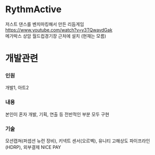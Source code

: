 # RythmActive
저스트 댄스를 벤치마킹해서 만든 리듬게임</br>
https://www.youtube.com/watch?v=y3TQwavdGak</br>
메가박스 상암 월드컵경기장 근처에 설치 (현재는 모름)

# 개발관련
### 인원
개발1, 아트2
### 내용
본인이 혼자 개발, 기획, 연출 등 전반적인 부분 모두 구현
### 기술
모션캡쳐(퍼셉션 뉴런 장비), 키넥트 센서(오르벡), 유니티 고해상도 파이프라인(HDRP), 외부결제 NICE PAY
